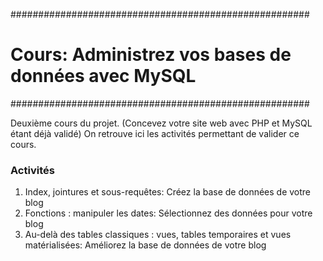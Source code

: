 ######################################################
# Cours: Administrez vos bases de données avec MySQL #
######################################################

Deuxième cours du projet. (Concevez votre site web avec PHP et MySQL étant déjà validé)
On retrouve ici les activités permettant de valider ce cours.

### Activités ###

1. Index, jointures et sous-requêtes: Créez la base de données de votre blog
2. Fonctions : manipuler les dates: Sélectionnez des données pour votre blog
3. Au-delà des tables classiques : vues, tables temporaires et vues matérialisées: Améliorez la base de données de votre blog
